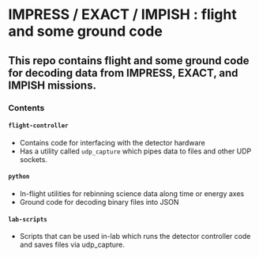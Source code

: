 # IMPRESS / EXACT / IMPISH : flight and some ground code
## This repo contains flight and some ground code for decoding data from IMPRESS, EXACT, and IMPISH missions.

### Contents

#### `flight-controller`
- Contains code for interfacing with the detector hardware
- Has a utility called `udp_capture` which pipes data to files and other UDP sockets.

#### `python`
- In-flight utilities for rebinning science data along time or energy axes
- Ground code for decoding binary files into JSON

#### `lab-scripts`
- Scripts that can be used in-lab which runs the detector controller code
    and saves files via udp_capture.
